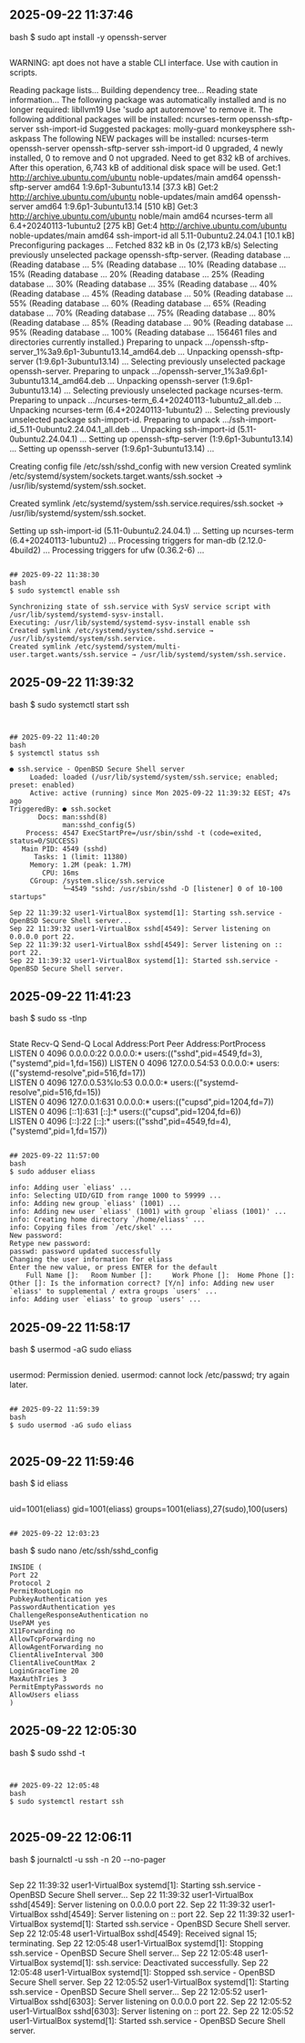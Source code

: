 
## 2025-09-22 11:37:46
bash
$ sudo apt install -y openssh-server
```
```

WARNING: apt does not have a stable CLI interface. Use with caution in scripts.

Reading package lists...
Building dependency tree...
Reading state information...
The following package was automatically installed and is no longer required:
  libllvm19
Use 'sudo apt autoremove' to remove it.
The following additional packages will be installed:
  ncurses-term openssh-sftp-server ssh-import-id
Suggested packages:
  molly-guard monkeysphere ssh-askpass
The following NEW packages will be installed:
  ncurses-term openssh-server openssh-sftp-server ssh-import-id
0 upgraded, 4 newly installed, 0 to remove and 0 not upgraded.
Need to get 832 kB of archives.
After this operation, 6,743 kB of additional disk space will be used.
Get:1 http://archive.ubuntu.com/ubuntu noble-updates/main amd64 openssh-sftp-server amd64 1:9.6p1-3ubuntu13.14 [37.3 kB]
Get:2 http://archive.ubuntu.com/ubuntu noble-updates/main amd64 openssh-server amd64 1:9.6p1-3ubuntu13.14 [510 kB]
Get:3 http://archive.ubuntu.com/ubuntu noble/main amd64 ncurses-term all 6.4+20240113-1ubuntu2 [275 kB]
Get:4 http://archive.ubuntu.com/ubuntu noble-updates/main amd64 ssh-import-id all 5.11-0ubuntu2.24.04.1 [10.1 kB]
Preconfiguring packages ...
Fetched 832 kB in 0s (2,173 kB/s)
Selecting previously unselected package openssh-sftp-server.
(Reading database ... 
(Reading database ... 5%
(Reading database ... 10%
(Reading database ... 15%
(Reading database ... 20%
(Reading database ... 25%
(Reading database ... 30%
(Reading database ... 35%
(Reading database ... 40%
(Reading database ... 45%
(Reading database ... 50%
(Reading database ... 55%
(Reading database ... 60%
(Reading database ... 65%
(Reading database ... 70%
(Reading database ... 75%
(Reading database ... 80%
(Reading database ... 85%
(Reading database ... 90%
(Reading database ... 95%
(Reading database ... 100%
(Reading database ... 156461 files and directories currently installed.)
Preparing to unpack .../openssh-sftp-server_1%3a9.6p1-3ubuntu13.14_amd64.deb ...
Unpacking openssh-sftp-server (1:9.6p1-3ubuntu13.14) ...
Selecting previously unselected package openssh-server.
Preparing to unpack .../openssh-server_1%3a9.6p1-3ubuntu13.14_amd64.deb ...
Unpacking openssh-server (1:9.6p1-3ubuntu13.14) ...
Selecting previously unselected package ncurses-term.
Preparing to unpack .../ncurses-term_6.4+20240113-1ubuntu2_all.deb ...
Unpacking ncurses-term (6.4+20240113-1ubuntu2) ...
Selecting previously unselected package ssh-import-id.
Preparing to unpack .../ssh-import-id_5.11-0ubuntu2.24.04.1_all.deb ...
Unpacking ssh-import-id (5.11-0ubuntu2.24.04.1) ...
Setting up openssh-sftp-server (1:9.6p1-3ubuntu13.14) ...
Setting up openssh-server (1:9.6p1-3ubuntu13.14) ...

Creating config file /etc/ssh/sshd_config with new version
Created symlink /etc/systemd/system/sockets.target.wants/ssh.socket → /usr/lib/systemd/system/ssh.socket.

Created symlink /etc/systemd/system/ssh.service.requires/ssh.socket → /usr/lib/systemd/system/ssh.socket.

Setting up ssh-import-id (5.11-0ubuntu2.24.04.1) ...
Setting up ncurses-term (6.4+20240113-1ubuntu2) ...
Processing triggers for man-db (2.12.0-4build2) ...
Processing triggers for ufw (0.36.2-6) ...
```

## 2025-09-22 11:38:30
bash
$ sudo systemctl enable ssh
```
```
Synchronizing state of ssh.service with SysV service script with /usr/lib/systemd/systemd-sysv-install.
Executing: /usr/lib/systemd/systemd-sysv-install enable ssh
Created symlink /etc/systemd/system/sshd.service → /usr/lib/systemd/system/ssh.service.
Created symlink /etc/systemd/system/multi-user.target.wants/ssh.service → /usr/lib/systemd/system/ssh.service.
```

## 2025-09-22 11:39:32
bash
$ sudo systemctl start ssh
```
```
```

## 2025-09-22 11:40:20
bash
$ systemctl status ssh
```
```
● ssh.service - OpenBSD Secure Shell server
     Loaded: loaded (/usr/lib/systemd/system/ssh.service; enabled; preset: enabled)
     Active: active (running) since Mon 2025-09-22 11:39:32 EEST; 47s ago
TriggeredBy: ● ssh.socket
       Docs: man:sshd(8)
             man:sshd_config(5)
    Process: 4547 ExecStartPre=/usr/sbin/sshd -t (code=exited, status=0/SUCCESS)
   Main PID: 4549 (sshd)
      Tasks: 1 (limit: 11380)
     Memory: 1.2M (peak: 1.7M)
        CPU: 16ms
     CGroup: /system.slice/ssh.service
             └─4549 "sshd: /usr/sbin/sshd -D [listener] 0 of 10-100 startups"

Sep 22 11:39:32 user1-VirtualBox systemd[1]: Starting ssh.service - OpenBSD Secure Shell server...
Sep 22 11:39:32 user1-VirtualBox sshd[4549]: Server listening on 0.0.0.0 port 22.
Sep 22 11:39:32 user1-VirtualBox sshd[4549]: Server listening on :: port 22.
Sep 22 11:39:32 user1-VirtualBox systemd[1]: Started ssh.service - OpenBSD Secure Shell server.
```

## 2025-09-22 11:41:23
bash
$ sudo ss -tlnp
```
```
State  Recv-Q Send-Q Local Address:Port Peer Address:PortProcess                                                 
LISTEN 0      4096         0.0.0.0:22        0.0.0.0:*    users:(("sshd",pid=4549,fd=3),("systemd",pid=1,fd=156))
LISTEN 0      4096      127.0.0.54:53        0.0.0.0:*    users:(("systemd-resolve",pid=516,fd=17))              
LISTEN 0      4096   127.0.0.53%lo:53        0.0.0.0:*    users:(("systemd-resolve",pid=516,fd=15))              
LISTEN 0      4096       127.0.0.1:631       0.0.0.0:*    users:(("cupsd",pid=1204,fd=7))                        
LISTEN 0      4096           [::1]:631          [::]:*    users:(("cupsd",pid=1204,fd=6))                        
LISTEN 0      4096            [::]:22           [::]:*    users:(("sshd",pid=4549,fd=4),("systemd",pid=1,fd=157))
```

## 2025-09-22 11:57:00
bash
$ sudo adduser eliass
```
```
info: Adding user `eliass' ...
info: Selecting UID/GID from range 1000 to 59999 ...
info: Adding new group `eliass' (1001) ...
info: Adding new user `eliass' (1001) with group `eliass (1001)' ...
info: Creating home directory `/home/eliass' ...
info: Copying files from `/etc/skel' ...
New password: 
Retype new password: 
passwd: password updated successfully
Changing the user information for eliass
Enter the new value, or press ENTER for the default
	Full Name []: 	Room Number []: 	Work Phone []: 	Home Phone []: 	Other []: Is the information correct? [Y/n] info: Adding new user `eliass' to supplemental / extra groups `users' ...
info: Adding user `eliass' to group `users' ...
```

## 2025-09-22 11:58:17
bash
$ usermod -aG sudo eliass
```
```
usermod: Permission denied.
usermod: cannot lock /etc/passwd; try again later.
```

## 2025-09-22 11:59:39
bash
$ sudo usermod -aG sudo eliass
```
```
```

## 2025-09-22 11:59:46
bash
$ id eliass
```
```
uid=1001(eliass) gid=1001(eliass) groups=1001(eliass),27(sudo),100(users)
```

## 2025-09-22 12:03:23
```
bash
$ sudo nano /etc/ssh/sshd_config
```
INSIDE (
Port 22
Protocol 2
PermitRootLogin no
PubkeyAuthentication yes
PasswordAuthentication yes
ChallengeResponseAuthentication no
UsePAM yes
X11Forwarding no
AllowTcpForwarding no
AllowAgentForwarding no
ClientAliveInterval 300
ClientAliveCountMax 2
LoginGraceTime 20
MaxAuthTries 3
PermitEmptyPasswords no
AllowUsers eliass
)
```


## 2025-09-22 12:05:30
bash
$ sudo sshd -t
```
```
```

## 2025-09-22 12:05:48
bash
$ sudo systemctl restart ssh
```
```
```

## 2025-09-22 12:06:11
bash
$ journalctl -u ssh -n 20 --no-pager
```
```
Sep 22 11:39:32 user1-VirtualBox systemd[1]: Starting ssh.service - OpenBSD Secure Shell server...
Sep 22 11:39:32 user1-VirtualBox sshd[4549]: Server listening on 0.0.0.0 port 22.
Sep 22 11:39:32 user1-VirtualBox sshd[4549]: Server listening on :: port 22.
Sep 22 11:39:32 user1-VirtualBox systemd[1]: Started ssh.service - OpenBSD Secure Shell server.
Sep 22 12:05:48 user1-VirtualBox sshd[4549]: Received signal 15; terminating.
Sep 22 12:05:48 user1-VirtualBox systemd[1]: Stopping ssh.service - OpenBSD Secure Shell server...
Sep 22 12:05:48 user1-VirtualBox systemd[1]: ssh.service: Deactivated successfully.
Sep 22 12:05:48 user1-VirtualBox systemd[1]: Stopped ssh.service - OpenBSD Secure Shell server.
Sep 22 12:05:52 user1-VirtualBox systemd[1]: Starting ssh.service - OpenBSD Secure Shell server...
Sep 22 12:05:52 user1-VirtualBox sshd[6303]: Server listening on 0.0.0.0 port 22.
Sep 22 12:05:52 user1-VirtualBox sshd[6303]: Server listening on :: port 22.
Sep 22 12:05:52 user1-VirtualBox systemd[1]: Started ssh.service - OpenBSD Secure Shell server.
```
